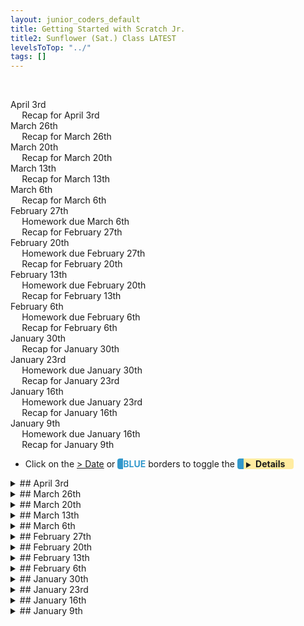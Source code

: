 ```yaml
---
layout: junior_coders_default
title: Getting Started with Scratch Jr.
title2: Sunflower (Sat.) Class LATEST
levelsToTop: "../"
tags: []
---
```


<!-- 
- [ ] Proceed to [Archives](./SunflowerClassNotes-Archives.html) 》 
- [ ] {: style="float: right;"}
- [ ] -->

<br clear="both">

<div id="toc">

* [April 3rd](#april-3rd)
  * [Recap for April 3rd](#recap-for-april-3rd)
* [March 26th](#march-26th)
  * [Recap for March 26th](#recap-for-march-26th)
* [March 20th](#march-20th)
  * [Recap for March 20th](#recap-for-march-20th)
* [March 13th](#march-13th)
  * [Recap for March 13th](#recap-for-march-13th)
* [March 6th](#march-6th)
  * [Recap for March 6th](#recap-for-march-6th)
* [February 27th](#february-27th)
  * [Homework due March 6th](#homework-due-march-6th)
  * [Recap for February 27th](#recap-for-february-27th)
* [February 20th](#february-20th)
  * [Homework due February 27th](#homework-due-february-27th)
  * [Recap for February 20th](#recap-for-february-20th)
* [February 13th](#february-13th)
  * [Homework due February 20th](#homework-due-february-20th)
  * [Recap for February 13th](#recap-for-february-13th)
* [February 6th](#february-6th)
  * [Homework due February 6th](#homework-due-february-6th)
  * [Recap for February 6th](#recap-for-february-6th)
* [January 30th](#january-30th)
  * [Recap for January 30th](#recap-for-january-30th)
* [January 23rd](#january-23rd)
  * [Homework due January 30th](#homework-due-january-30th)
  * [Recap for January 23rd](#recap-for-january-23rd)
* [January 16th](#january-16th)
  * [Homework due January 23rd](#homework-due-january-23rd)
  * [Recap for January 16th](#recap-for-january-16th)
* [January 9th](#january-9th)
  * [Homework due January 16th](#homework-due-january-16th)
  * [Recap for January 9th](#recap-for-january-9th)
</div>



-   Click on the [> Date]() or <span style="color: #3399cc;  border-left: 9px solid #3399cc!important;border-radius: 4px 4px; font-weight: bold">BLUE</span> borders to toggle the <span style="background-color:#ffeca0; border-left: 10px solid #3399cc !important;border-radius: 4px 4px;"><b> &nbsp;<span style="font-size: 70%">▶︎</span>&nbsp;&nbsp;Details&nbsp;&nbsp;&nbsp;&nbsp;</b></span>

<details markdown=1>
<summary markdown=1>## April 3rd
</summary>

## April 3rd

### Recap for April 3rd 

As was true last week, kids were into continuing to develop their previously learned skills, and sharing projects with each other to copy. One child made an attempt at the project of the day.

This week's project was a classic **Chicken Crossing** game. Players the chicken to get past the cars. It includes several levels of successive difficulty. 

{% include giphy.html link="https://media.giphy.com/media/4GOIrt8uOxBKfyp4FG/" %} 

One child started to make an attempt at this project, but in the end the kids became quite busy project sharing and discussing their other recent projects. They then started recording themselves talking, and eventually recorded the currently popular song *Usseewa* into a project. Their homework is to turn this into a project. 

(Note: we don't usually allow internet use unless it is directly related to a project. You might want to remind your child of that.)

Looping Stars
  : One child submitted an interesting experiment as homework. Clicking the black button sends the yellow star back and forth. However, each new level introduces more copies (2, 4, 6, 8) of the back and forth loop, which speeds up the movement. This kind of controlled speeding up is not possible otherwise in ScratchJr.

![Imgur](https://i.imgur.com/GnQ3w9d.gif){: .jsgif}

</details>



<details markdown=1>
<summary markdown=1>## March 26th
</summary>

## March 26th


### Recap for March 26th

Review and Exploration 
  : Today was a very productive class, with students creating their own project using recent skills. There was a lot of kids teaching kids, which was great. Common threads were using waits creatively and controlling speed.


The Smelly Project
One student told a simple story about a cat and a troublesome smell. This project uses careful timing to tell a story, as well as an invisible scene transition.


![Imgur](https://i.imgur.com/uXenhKw.gif){: .jsgif}

![Imgur](https://i.imgur.com/GbbKx1U.jpg){: .jsgif}

![Imgur](https://i.imgur.com/bMtfBMM.png){: .jsgif}

Another student shared some projects they had done previously, demonstrating their command of touch buttons, screen  jumps.

![Imgur](https://i.imgur.com/FCFxNz3.gif){: .jsgif}


Here the child used careful timing to make the car disappear, egg appear, and the cat slice the egg.

![Imgur](https://i.imgur.com/sdUwok8.gif){: .jsgif}

Independently a student used some of the ideas from recent projects to make shooting games. Note how the button triggers the release of the second bullet and the player has to shoot without being shot.

![Imgur](https://i.imgur.com/DbAvdyM.gif){: .jsgif}

There was also this shooting game, with an interesting merge effect between several characters using the bump block.


{% include giphy.html link="https://media.giphy.com/media/xEg1KVpLVIzLoJxKzh/" %}

Quack!
  : For some reason this very simple project got everyone laughing very hard! The quack sound just makes everything funny! 

{% include giphy.html link="https://media.giphy.com/media/iw51jOuoK2CMbxkwxX/" %} 

Walking Cat  
  : Today I also introduced the Walking Cat Project to one student. It has a walking cat, infinite motion, lots of waits to control timing, messages to control the action and make a conversation, bringing together skills students have learned recently.

![Imgur](https://i.imgur.com/uumIRpL.gif){: .jsgif}



</details>

<details markdown=1>
<summary markdown=1>## March 20th
</summary>

## March 20th

### Recap for March 20th

ScratchJr.
  : Today the kids essentially continued making version of their projects from last week and tried to come up with original variations. 
  
  For example, one student make a project representing a short scene from a Mario game. 

{% include giphy.html link="https://media.giphy.com/media/3Q6O6Rf3hMB4mDfBhQ/" %} 


  Towards the end of the class I also introduced project of the day, a Mario Type game. The main actor has to jump over blocks that approach from the side of the screen. First we make a loop that moves clouds across the screen, with a wait before they reappear at the other side. We then use this to make the blocks approach the actor. 

{% include giphy.html link="https://media.giphy.com/media/38GldpYjDiuKICGMPC/" %} 

  Some kids were able to make this project, but it will need to be worked on more next week.
  
</details>


<details markdown=1>
<summary markdown=1>## March 13th
</summary>

## March 13th

### Recap for March 13th

Ninja Sword Game
  : This week we worked on variations of a simple sword game. This project used messages to send the arrow, and loops to keep the characters moving. The timing is important. Kids worked very hard and creatively on this. Sometimes they added sounds and interesting graphics. 

Today everybody worked hard! One nice things is we had a lot of kids teaching kids which is really great. After seeing the project, kids then worked on making their own version.

One thing stressed today was how to think about the order in which things happens. With some kids I spend some one-on-one time walking through each step so they could see how the code action moves go from one thing to another. The class was loosely structured, with some kids working on their own projects and other kids using the project of the day as a springboard. Here are two great examples:

![Imgur](https://i.imgur.com/WYqdpzd.gif){: .jsgif}
👍: * Note the message when the character tries to escape.

![Imgur](https://i.imgur.com/gKBMqHY.gif){: .jsgif}
👍: * In this version, Tanjiro has to kill 3 demons. The student came up with the clever motion that makes the game much harder. In the end, he hits the King!! 

![Imgur](https://i.imgur.com/fNC0Cdl.gif){: .jsgif}
👍: * This has interesting graphics and sounds.



Sequel to **Sword on the Beach**
  : * One student also make a sequel to last week's project. 

![Imgur](https://i.imgur.com/lxszr3j.gif){: .jsgif}
👍: * The game is hard because it is impossible to win!!! (*Clicking the question mark jumps the cat back home, so he can never actually get the treasure. This was a feature, not a bug!*)

</details>

<details markdown=1>
<summary markdown=1>## March 6th
</summary>

## March 6th

### Recap for March 6th

Today we worked on the Sword on the Beach Project. Tanjiro has lost his sword on the beach and we have to find it. This project is great for lots of reasons: it practices sending message, welcome screens, program logic, wait buttons, bump and touch blocks, and visibility and invisibility. The kids were very focused and were all able to finish the project. Kids then went on to work on their own variations. Several found interesting and clever places to hide the sword. Others made variations like a raining dots game using the same concepts, or a chasing game using the same buttons.

![beach game ](https://i.imgur.com/DJACDrB.gif){: .jsgif}
  : * **Beach Game** this is the original beach game I gave them. It has 2 levels, an easy one and a hard one. Kids completed the easy level, but not all tried the second level.

![raining dots](https://i.imgur.com/yf20kxc.gif){: .jsgif}
  : * **Raining Dots** The rain disappears when it touches the teddy bear.

![Teddy Bear Meadow Game](https://i.imgur.com/HZL4it6.gif){: .jsgif}
  : * **Teddy Bear Meadow Game** Abu the teddy bear is cute, and knows where to find the sword.


![Teddy Bear Chase](https://i.imgur.com/Vev6wR3.gif){: .jsgif}
  : * **Teddy Bear Chase game** Abu tries to catch the cat before time is up.


![Green Cape Beach Game*](https://i.imgur.com/HZL4it6.gif){: .jsgif}
  : * **Green Cape Beach Game** Hand-drawn arrows and clever character placement make this game fun.

Next week
  : I also introduced next week's game, the Kimetsu Sword Game. This game has several levels, and should be lots of fun.


</details>

<details markdown=1>
<summary markdown=1>## February 27th
</summary>

## February 27th

### Homework due March 6th

Think of more Kimestu no Yaiba Questions!!!

### Recap for February 27th


Kimetsu no Yaiba Quiz Festival!
  : Today we worked on making a Kimetsu no Yaiba Quiz Game. This provides practice in sending messages, creating buttons, **Bump** and **Touch** blocks, and creating closing screens, and logic. 
  
The basic game works by having a question posed, and the player navigates to the answer they choose. If the answer is right, they get one message, if the answer is wrong they get a different one.

This is a demo project:
![Imgur](https://i.imgur.com/8ZatmB2.gif){: .jsgif}

Here are some of the projects kids created. Everyone worked hard and was able to finish the project!! 

![Imgur](https://i.imgur.com/XYRaitn.gif){: .jsgif}
![Imgur](https://i.imgur.com/r6XJk1y.gif){: .jsgif}
![Imgur](https://i.imgur.com/VpFo9e5.gif){: .jsgif}
![Imgur](https://i.imgur.com/NtprkRA.gif){: .jsgif}

</details>


<details markdown=1>
<summary markdown=1>## February 20th
</summary>

## February 20th


### Homework due February 27th

Finish or make a new story project.

### Recap for February 20th


ScratchJr.
  :Today in ScratchJr. we talked about the story of the 3 little pigs, which everyone seemed to know and enjoy telling me. Then I showed the kids this the the 3 little pigs project, which was derived from a student project done last year.

![Imgur](https://i.imgur.com/MpHYbr7.gif){: .jsgif}

This involves all the skills we have been working on so far, especially sending messages and all the movement and control blocks.

Project of the day
  : The project of the day was to tell a story, either a well-known one, or one you make up. Naturally some kids were interested in make Kimetsu no Yaiba stories, but they also made other stories, for example, this story is about a bear. He uses a time machine to go back in time 24 hours, but his time machine leaves him, so in the end he has to way a day for it to come back. The clever bit is that the story then repeats itself forever!

![Imgur](https://i.imgur.com/UvV0AGG.gif){: .jsgif}

Face Project:
  : One kid also finished up his face project, which came out pretty well.

![Imgur](https://i.imgur.com/uCg80sb.gif){: .jsgif}

</details>



<details markdown=1>
<summary markdown=1>## February 13th
</summary>

## February 13th

### Homework due February 20th

Make a project like the one we did in class, using 4 buttons to control a face. 

![2 13 21 homework example](https://i.imgur.com/j8rRHzm.gif){: .jsgif}

### Recap for February 13th

Today the kids started off by coding for themselves. We worked on using the camera to take pictures. The kids had game cards, and they were putting the game cards on the screen to try to figure out how big the frame for the pictures. To get the dimensions right I taught them how to use the grid to figure out where to draw the frame. From there they could take the picture to fit in the 

![photo of card](https://i.imgur.com/AK5yyj1.jpg){: .jsgif}

One student made an interesting "rotating moon" face that soon everyone was in on copying. You can see it here:

![hiro face project first](https://i.imgur.com/URU9VjG.gif){: .jsgif}

Based on this, I came up with a project where we use various buttons to control a face in many ways. 

The top button stops the motion. The starfish returns the characters to the start position. The bottom 2 buttons move the face in different ways.

The kids started working on that project, and will finish it for homework.

Another project created today was based on the project from last week:

![button race](https://i.imgur.com/j8rRHzm.gif){: .jsgif}


</details>


<details markdown=1>
<summary markdown=1>## February 6th
</summary>

## February 6th

### Homework due February 6th

### Recap for February 6th

Airdrop
  : After working through some technical issues we were able to set up airdrop on kids' computers so they could share their projects with the teacher more easily.  

Race to the Finish
  : Today's ScratchJr. project was a variation of the race to the finish project. This served as a gentle introduction to using messages and making buttons. 

{% include youtubelazy.html  videoID="0QY_rF8h6-Y" %}


In this project:

1. On the first screen we touch the characters to make them move 
2. If the character touches the finish line, they say something.
3. The finish line is not visible because it is the same color as the background.
  
We reviewed the 2 keys to making messages:

1. Messages have 2 parts: a sender and a receiver
2. The color of the message must be the same for both.


Student Gallery
  : The gallery below shows some projects kids did inspired by this project:


<div class="imgurdiv">
<blockquote class="imgur-embed-pub" lang="en" data-id="a/hBFmAiO" markdown=1><a href="http://imgur.com/a/hBFmAiO">View gallery on imgur.com</a></blockquote><script async src="https://s.imgur.com/min/embed.js" charset="utf-8"></script>
</div>


</details>

<details markdown=1>
<summary markdown=1>## January 30th
</summary>

## January 30th


### Recap for January 30th

Sharing Time
  : At the beginning of class I try to have a sharing time when kids can share their projects, especially their homework. All the kids worked on their homework and when they were ready we shared the results. I challenged kids to say one thing they liked about the project, and give one suggestions. This was only mildly successful as kids really wanted to work on their projects.

Project of the day
  : Today's goal was to work with the bump block. I introduced the project of the day called Animate Your Name. Kids make characters from their name or a word, and then make the characters jump in various ways when the program starts. The second part was to make the characters do even more actions when they are touched. Kids were very creative and as usual, Kimetsu no Aiba was a running theme. Kids continued to work on projects they had been working on.

Message Block
  : I also introduced the message block. This will take a while to sink in, but I tried to introduce the Knock Knock Joke project, but it seemed that kids couldn't quite get how they work. Next week I will show them this project and bring in some more jokes to see if they can learn to make conversations. 

Making a Kimetsu no Aiba Character
  : I had each kids teach me how to make a Kimetsu no Aiba character. Then we used these characters to make a conversation using the characters. 

{% include giphy.html link="https://media.giphy.com/media/k0Ds5GKIQZLRHwHtPE/" %} 

Hangman and JellyFish
  : At one point the class was a bit unruly, so to bring us all together by doing the Jellyfish song. It was a lot of fun. At the end, we played Hangman as usual. Kids really enjoyed this.

</details>

<details markdown=1>
<summary markdown=1>## January 23rd
</summary>

## January 23rd

### Homework due January 30th

Make a new project, this time with a chase, as given below. 


### Recap for January 23rd

This week we made square mazes, and used the bump block.

![Imgur](https://i.imgur.com/4qQd1v2.png){: .jsgif style="width: auto;"}

to collect "tokens", just like in a MarioKart type game.

The kids made their own version. As usual they had a lot of fun designing new characters.


{% include giphy.html link="https://media.giphy.com/media/j5DU2Njy0z4VC4KHBw/" %} 

The homework is to make another square maze, but instead of collecting tokens, this time the characters play tag. As each character is bumped, they move on to the next character. Here is a sample.

{% include giphy.html link="https://media.giphy.com/media/Bzk3VQVTfhZYcXro6c/" %} 

</details>


<details markdown=1>
<summary markdown=1>## January 16th
</summary>

## January 16th

### Homework due January 23rd


The homework is to continue working on their project and bring one to share next week.

### Recap for January 16th

Exploring
  : Kids were into exploring the blocks we discussed last time on their own today. They all had different ideas, though I noticed they also copied ideas from each other, which is great. 鬼滅の刃 was popular...

{% include giphy.html link="https://media.giphy.com/media/s31MJl2OTi7Fxe0LQ7/" %} 

{% include giphy.html link="https://media.giphy.com/media/POT6Z4yMTdENSB4hxN/" %} 

Independent discovery
  : Kids were able to discover some things on their own, such as how to use repeat blocks, even though I hadn't taught these yet. Once kids got a hold of an idea, it was interesting to what they did with it, in ways i would never have anticipated.

Sharing
  : Kids really enjoyed sharing projects they were making with the class. By connecting their tablets to the big TV, they could show off their work, practice a little English, and I could help them work out their next direction.   
  
Some topics I helped kids with included:
  : * Making characters move together at the same time. 
  : * Making one character act after another
  : * Making characters bigger or smaller
  : * Erasing a character. 
  : * Using a Bump block for when one character touches another

Sending emails
  : I made a first attempt to show kids how to send their project as an email. This is useful for sharing homework and helping me plan lessons. Full directions can be found [at this link](https://www.scratchjr.org/learn/tips/share-projects). 
  
Keep working
  : When kids finished one project, I gave them another to work on. Some kids were able to complete 2 or three projects.

</details>


<details markdown=1>
<summary markdown=1>## January 9th
</summary>

## January 9th

### Homework due January 16th

Play and explore the program as much as you can on your own but bring back a project to share with the group. 

### Recap for January 9th

Today was the first class. We walked through the Scratch Jr. Once we were at the main interface:

![scratchjrinterface](/images/jc_a_001_scratchjrinterface.jpg)

We covered: 

- The top row of buttons.
- The yellow start/green flag button
- The blue motion buttons


I gave the kids some challenges:

- Make the cat go to all four corners?
- How many times does the cat go around if he takes 99 steps?
- How many steps does he need to take to go once around side-to-side?
- How many steps does he need to take to go once around up and down?
- How many turn steps does it take to go around 1 time? 


Then we talked about drawing backgrounds and how to use the drawing program. We covered all the different buttons, and then kids spent some time playing with it. As usual, using the camera was a big favorite. 

Then they were asked to make a simple two-line maze ([see the Overview](../../Overview/JuniorCodersOverview.html) for a sample). When they were done, we shared the results. Fortuitously, one kid discovered a maze that could go on forever.




</details>